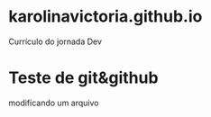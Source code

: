 # karolinavictoria.github.io
Currículo do jornada Dev


# Teste de git&github
modificando um arquivo
